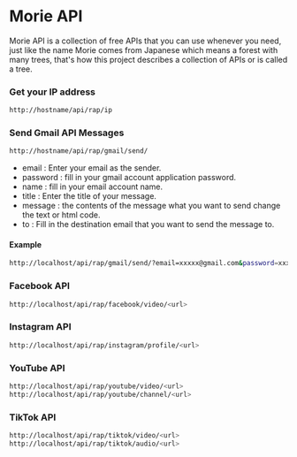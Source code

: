 # Morie API

Morie API is a collection of free APIs that you can use whenever you need, just like the name Morie comes from Japanese which means a forest with many trees, that's how this project describes a collection of APIs or is called a tree.

### Get your IP address

```bash
http://hostname/api/rap/ip
```

### Send Gmail API Messages

```bash
http://hostname/api/rap/gmail/send/
```

-   email : Enter your email as the sender.
-   password : fill in your gmail account application password.
-   name : fill in your email account name.
-   title : Enter the title of your message.
-   message : the contents of the message what you want to send change the text or html code.
-   to : Fill in the destination email that you want to send the message to.

#### Example

```bash
http://localhost/api/rap/gmail/send/?email=xxxxx@gmail.com&password=xxxxxxxxxx&name=Jhon Doe&title=Hari, here is a message for you&message=How are you?&to=xxxxx@gmail.com
```

### Facebook API

```bash
http://localhost/api/rap/facebook/video/<url>
```

### Instagram API

```bash
http://localhost/api/rap/instagram/profile/<url>
```

### YouTube API

```bash
http://localhost/api/rap/youtube/video/<url>
http://localhost/api/rap/youtube/channel/<url>
```

### TikTok API

```bash
http://localhost/api/rap/tiktok/video/<url>
http://localhost/api/rap/tiktok/audio/<url>
```
